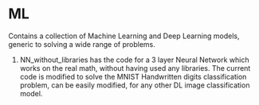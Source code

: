 # ML
Contains a collection of Machine Learning and Deep Learning models, generic to solving a wide range of problems. 

1. NN_without_libraries has the code for a 3 layer Neural Network which works on the real math, without having used any libraries. The current code is modified to solve the MNIST Handwritten digits classification problem, can be easily modified, for any other DL image classification model.
